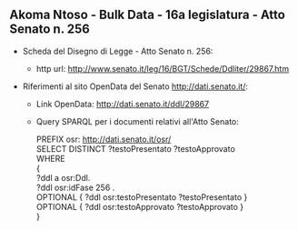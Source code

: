 ## Akoma Ntoso - Bulk Data - 16a legislatura - Atto Senato n. 256 ##

* Scheda del Disegno di Legge - Atto Senato n. 256:
	* http url: http://www.senato.it/leg/16/BGT/Schede/Ddliter/29867.htm

* Riferimenti al sito OpenData del Senato http://dati.senato.it/:
	* Link OpenData: http://dati.senato.it/ddl/29867
	* Query SPARQL per i documenti relativi all'Atto Senato:

        PREFIX osr: <http://dati.senato.it/osr/>  
		SELECT DISTINCT ?testoPresentato ?testoApprovato  
		WHERE  
		{  
		    ?ddl a osr:Ddl.  
		    ?ddl osr:idFase 256 .  
		    OPTIONAL { ?ddl osr:testoPresentato ?testoPresentato }  
		    OPTIONAL { ?ddl osr:testoApprovato ?testoApprovato }  
		}
		